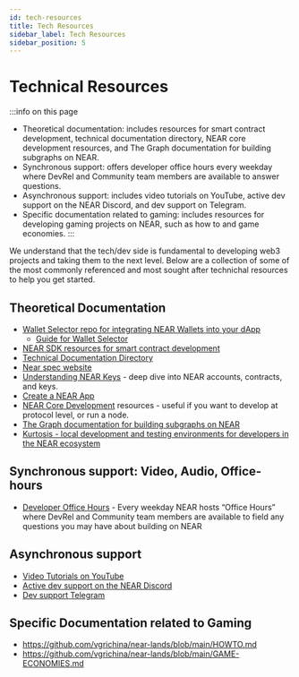 ```yaml
---
id: tech-resources
title: Tech Resources
sidebar_label: Tech Resources
sidebar_position: 5
---
```


# Technical Resources

:::info on this page
* Theoretical documentation: includes resources for smart contract development, technical documentation directory, NEAR core development resources, and The Graph documentation for building subgraphs on NEAR.
* Synchronous support: offers developer office hours every weekday where DevRel and Community team members are available to answer questions.
* Asynchronous support: includes video tutorials on YouTube, active dev support on the NEAR Discord, and dev support on Telegram.
* Specific documentation related to gaming: includes resources for developing gaming projects on NEAR, such as how to and game economies.
:::


We understand that the tech/dev side is fundamental to developing web3 projects and taking them to the next level. Below are a collection of some of the most commonly referenced and most sought after technichal resources to help you get started.


## Theoretical Documentation 

* [Wallet Selector repo for integrating NEAR Wallets into your dApp](https://github.com/near/wallet-selector)
    * [Guide for Wallet Selector](https://github.com/near/wallet-selector/blob/dev/packages/core/docs/guides/custom-wallets.md)
* [NEAR SDK resources for smart contract development](https://docs.near.org/sdk/welcome)
* [Technical Documentation Directory](https://docs.near.org/)
* [Near spec website](http://nomicon.io/)
* [Understanding NEAR Keys](https://www.vitalpoint.ai/understanding-near-keys/) - deep dive into NEAR accounts, contracts, and keys.
* [Create a NEAR App](https://github.com/near/create-near-app)
* [NEAR Core Development](https://near.github.io/nearcore/) resources - useful if you want to develop at protocol level, or run a node.
* [The Graph documentation for building subgraphs on NEAR](https://thegraph.com/docs/en/supported-networks/near/)
* [Kurtosis - local development and testing environments for developers in the NEAR ecosystem](https://www.kurtosistech.com/)

## Synchronous support: Video, Audio, Office-hours 

* [Developer Office Hours](https://near.org/office-hours/) - Every weekday NEAR hosts “Office Hours” where DevRel and Community team members are available to field any questions you may have about building on NEAR

## Asynchronous support
* [Video Tutorials on YouTube](https://www.youtube.com/c/NEARProtocol)
* [Active dev support on the NEAR Discord](https://discord.com/channels/490367152054992913/542945453533036544)
* [Dev support Telegram](https://t.me/neardev)

## Specific Documentation related to Gaming
* https://github.com/vgrichina/near-lands/blob/main/HOWTO.md 
* https://github.com/vgrichina/near-lands/blob/main/GAME-ECONOMIES.md
